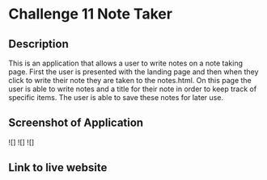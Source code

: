 # Challenge 11 Note Taker

## Description

This is an application that allows a user to write notes on a note taking page. First the user is presented with the landing page and then when they click to write their note they are taken to the notes.html. On this page the user is able to write notes and a title for their note in order to keep track of specific items. The user is able to save these notes for later use. 

## Screenshot of Application

![]
![]
![]



## Link to live website